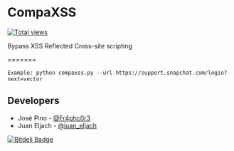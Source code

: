 # CompaXSS
[![Total views](https://sourcegraph.com/api/repos/github.com/Fraph/compaXSS/counters/views.png)](https://sourcegraph.com/github.com/Fraph/compaXSS)

Bypass XSS Reflected Cross-site scripting

=======

```
Example: python compaxss.py --url https://support.snapchat.com/login?next=vector
```

## Developers

* José Pino - [@Fr4phc0r3](https://twitter.com/Fr4phc0r3)
* Juan Eljach - [@juan_eljach](https://twitter.com/juan_eljach)



[![Bitdeli Badge](https://d2weczhvl823v0.cloudfront.net/Fraph/compaxss/trend.png)](https://bitdeli.com/free "Bitdeli Badge")

